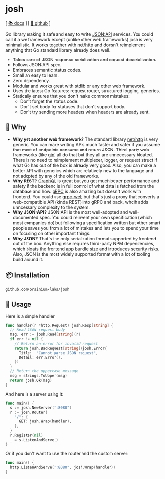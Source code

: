 # josh

[ [📚 docs](https://pkg.go.dev/github.com/orsinium-labs/josh) ] [ [🐙 github](https://github.com/orsinium-labs/josh) ]

Go library making it safe and easy to write [JSON:API](https://jsonapi.org/) services. You could call it a we framework except (unlike other web frameworks) josh is very minimalistic. It works together with [net/http](https://pkg.go.dev/net/http) and doesn't reimplement anything that Go standard library already does well.

* Takes care of JSON response serialization and request deserialization.
* Follows JSON:API spec.
* Embraces semantic status codes.
* Small an easy to learn.
* Zero dependency.
* Modular and works great with stdlib or any other web framework.
* Uses the latest Go features: request router, structured logging, generics.
* Statically ensures that you don't make common mistakes:
  * Don't forget the status code.
  * Don't set body for statuses that don't support body.
  * Don't try sending more headers when headers are already sent.

## 🤷 Why

* **Why yet another web framework?** The standard library [net/http](https://pkg.go.dev/net/http) is very generic. You can make writing APIs much faster and safer if you assume that most of endpoints consume and return JSON. Third-party web frameworks (like [gin](https://github.com/gin-gonic/gin)) all do that but they all are unnecessary bloated. There is no need to reimplement multiplexer, logger, or request struct if what Go has out of the box is already very good. Also, you can make a better API with generics which are relatively new to the language and not adopted by any of the old frameworks.
* **Why REST?** [GraphQL](https://graphql.org/) is great but you get much better performance and safety if the backend is in full control of what data is fetched from the database and how. [gRPC](https://grpc.io/) is also amazing but doesn't work with frontend. You could use [grpc-web](https://github.com/grpc/grpc-web) but that's just a proxy that converts a web-compatible API (kinda REST) into gRPC and back, whcih adds unncessary complexity to the system.
* **Why JSON:API?** JSON:API is the most well-adopted and well-documented spec. You could reinvent your own specification (which most companies do) but following a specification written but other smart people saves you from a lot of mistakes and lets you to spend your time on focusing on other important things.
* **Why JSON?** That's the only serialization format supported by frontend out of the box. Anything else requires third-party NPM dependencies, which bloats the frontend app bundle size and introduces security risks. Also, JSON is the most widely supported format with a lot of tooling build around it.

## 📦 Installation

```bash
github.com/orsinium-labs/josh
```

## 🔧 Usage

Here is a simple handler:

```go
func handler(r *http.Request) josh.Resp[string] {
  // Read JSON request body
  msg, err := josh.Read[string](r)
  if err != nil {
    // Return an error for invalid request
    return josh.BadRequest[string](josh.Error{
      Title:  "Cannot parse JSON request",
      Detail: err.Error(),
    })
  }
  // Return the uppercase message
  msg = strings.ToUpper(msg)
  return josh.Ok(msg)
}
```

And here is a server using it:

```go
func main() {
  s := josh.NewServer(":8080")
  r := josh.Router{
    "/": {
      GET: josh.Wrap(handler),
    },
  }
  r.Register(nil)
  _ = s.ListenAndServe()
}
```

Or if you don't want to use the router and the custom server:

```go
func main() {
  http.ListenAndServe(":8080", josh.Wrap(handler))
}
```
